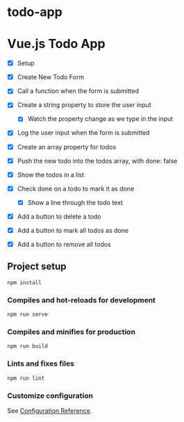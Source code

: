 # todo-app

# Vue.js Todo App

* [x] Setup
* [x] Create New Todo Form
* [x] Call a function when the form is submitted
* [x] Create a string property to store the user input
  * [x] Watch the property change as we type in the input
* [x] Log the user input when the form is submitted
* [x] Create an array property for todos
* [x] Push the new todo into the todos array, with done: false
* [x] Show the todos in a list
* [x] Check done on a todo to mark it as done
  * [x] Show a line through the todo text
* [x] Add a button to delete a todo
* [x] Add a button to mark all todos as done
* [x] Add a button to remove all todos


## Project setup
```
npm install
```

### Compiles and hot-reloads for development
```
npm run serve
```

### Compiles and minifies for production
```
npm run build
```

### Lints and fixes files
```
npm run lint
```

### Customize configuration
See [Configuration Reference](https://cli.vuejs.org/config/).